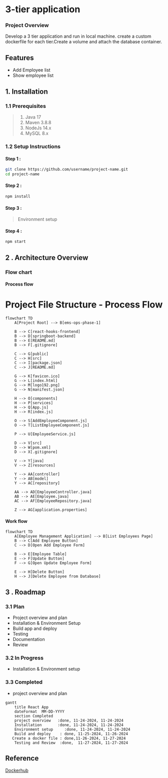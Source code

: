 # 3-tier application
### Project Overview
Develop a 3 tier application and run in local machine. create a custom dockerfile for each tier.Create a volume and attach the database container.
## Features
* Add Employee list
* Show employee list
## 1. Installation 
### 1.1  Prerequisites
> 1. Java 17
> 2. Maven 3.8.8
> 3. NodeJs 14.x
> 4. MySQL 8.x
### 1.2 Setup Instructions
#### Step 1 : 
```bash
git clone https://github.com/username/project-name.git
cd project-name
```
#### Step 2 :
```bash
npm install
```
#### Step 3 :
> Environment setup
#### Step 4 :
```bash
npm start
```
## 2 . Architecture Overview
### Flow chart
#### Process flow
# Project File Structure - Process Flow

```mermaid
flowchart TD
    A[Project Root] --> B[ems-ops-phase-1]
    
    B --> C[react-hooks-frontend]
    B --> D[springboot-backend]
    B --> E[README.md]
    B --> F[.gitignore]

    C --> G[public]
    C --> H[src]
    C --> I[package.json]
    C --> J[README.md]
    
    G --> K[favicon.ico]
    G --> L[index.html]
    G --> M[logo192.png]
    G --> N[manifest.json]

    H --> O[components]
    H --> P[services]
    H --> Q[App.js]
    H --> R[index.js]

    O --> S[AddEmployeeComponent.js]
    O --> T[ListEmployeeComponent.js]
    
    P --> U[EmployeeService.js]

    D --> V[src]
    D --> W[pom.xml]
    D --> X[.gitignore]
    
    V --> Y[java]
    V --> Z[resources]
    
    Y --> AA[controller]
    Y --> AB[model]
    Y --> AC[repository]
    
    AA --> AD[EmployeeController.java]
    AB --> AE[Employee.java]
    AC --> AF[EmployeeRepository.java]
    
    Z --> AG[application.properties]
```

#### Work flow
```mermaid
flowchart TD
    A[Employee Management Application] --> B[List Employees Page]
    B --> C[Add Employee Button]
    C --> D[Open Add Employee Form]

    B --> E[Employee Table]
    E --> F[Update Button]
    F --> G[Open Update Employee Form]

    E --> H[Delete Button]
    H --> J[Delete Employee from Database]
```
## 3 . Roadmap
### 3.1 Plan
* Project overview and plan
* Installation & Environment Setup
* Build app and deploy
* Testing
* Documentation
* Review
### 3.2 In Progress
* Installation & Environment setup
### 3.3 Completed
* project overview and plan

```mermaid
gantt
    title React App
    dateFormat  MM-DD-YYYY
    section Completed
    project overview   :done, 11-24-2024, 11-24-2024
    Installation       :done, 11-24-2024, 11-24-2024
    Environment setup     :done, 11-24-2024, 11-24-2024
    Build and deploy    : done, 11-25-2024, 11-26-2024
   Create a docker file : done,11-26-2024, 11-27-2024
    Testing and Review  :done,  11-27-2024, 11-27-2024
```
## Reference
[Dockerhub](https://hub.docker.com/)
